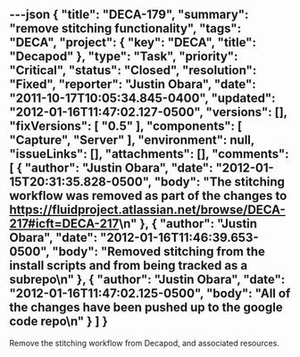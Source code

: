 ---json
{
  "title": "DECA-179",
  "summary": "remove stitching functionality",
  "tags": "DECA",
  "project": {
    "key": "DECA",
    "title": "Decapod"
  },
  "type": "Task",
  "priority": "Critical",
  "status": "Closed",
  "resolution": "Fixed",
  "reporter": "Justin Obara",
  "date": "2011-10-17T10:05:34.845-0400",
  "updated": "2012-01-16T11:47:02.127-0500",
  "versions": [],
  "fixVersions": [
    "0.5"
  ],
  "components": [
    "Capture",
    "Server"
  ],
  "environment": null,
  "issueLinks": [],
  "attachments": [],
  "comments": [
    {
      "author": "Justin Obara",
      "date": "2012-01-15T20:31:35.828-0500",
      "body": "The stitching workflow was removed as part of the changes to <https://fluidproject.atlassian.net/browse/DECA-217#icft=DECA-217>\n"
    },
    {
      "author": "Justin Obara",
      "date": "2012-01-16T11:46:39.653-0500",
      "body": "Removed stitching from the install scripts and from being tracked as a subrepo\n"
    },
    {
      "author": "Justin Obara",
      "date": "2012-01-16T11:47:02.125-0500",
      "body": "All of the changes have been pushed up to the google code repo\n"
    }
  ]
}
---
Remove the stitching workflow from Decapod, and associated resources.

        